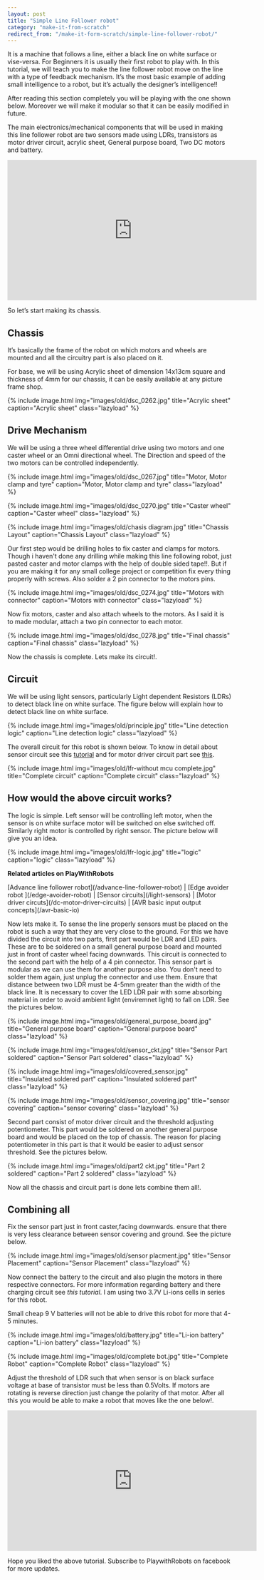 ```yaml
---
layout: post
title: "Simple Line Follower robot"
category: "make-it-from-scratch"
redirect_from: "/make-it-form-scratch/simple-line-follower-robot/"
---
```

It is a machine that follows a line, either a black line on white surface or vise-versa. For Beginners it is usually their first robot to play with. In this tutorial, we will teach you to make the line follower robot move on the line with a type of feedback mechanism. It’s the most basic example of adding small intelligence to a robot, but it’s actually the designer’s intelligence!!

After reading this section completely you will be playing with the one shown below. Moreover we will make it modular so that it can be easily modified in future.

The main electronics/mechanical components that will be used in making this line follower robot are two sensors made using LDRs, transistors as motor driver circuit, acrylic sheet, General purpose board, Two DC motors and battery.

<iframe src="http://www.youtube.com/embed/o5qvvWnSbkE" frameborder="0" width="560" height="315"></iframe>

So let’s start making its chassis.

## Chassis

It’s basically the frame of the robot on which motors and wheels are mounted and all the circuitry part is also placed on it.

For base, we will be using Acrylic sheet of dimension 14x13cm square and thickness of 4mm for our chassis, it can be easily available at any picture frame shop.

{% include image.html img="images/old/dsc_0262.jpg" title="Acrylic sheet" caption="Acrylic sheet" class="lazyload" %}

## Drive Mechanism

We will be using a three wheel differential drive using two motors and one caster wheel or an Omni directional wheel. The Direction and speed of the two motors can be controlled independently.  

{% include image.html img="images/old/dsc_0267.jpg" title="Motor, Motor clamp and tyre" caption="Motor, Motor clamp and tyre" class="lazyload" %}

{% include image.html img="images/old/dsc_0270.jpg" title="Caster wheel" caption="Caster wheel" class="lazyload" %}

{% include image.html img="images/old/chasis diagram.jpg" title="Chassis Layout" caption="Chassis Layout" class="lazyload" %}

Our first step would be drilling holes to fix caster and clamps for motors. Though i haven't done any drilling while making this line following robot, just pasted caster and motor clamps with the help of double sided tape!!. But if you are making it for any small college project or competition fix every thing properly with screws. Also solder a 2 pin connector to the motors pins. 

{% include image.html img="images/old/dsc_0274.jpg" title="Motors with connector" caption="Motors with connector" class="lazyload" %}

Now fix motors, caster and also attach wheels to the motors. As I said it is to made modular, attach a two pin connector to each motor.

{% include image.html img="images/old/dsc_0278.jpg" title="Final chassis" caption="Final chassis" class="lazyload" %}

Now the chassis is complete. Lets make its circuit!. 

## Circuit

We will be using light sensors, particularly Light dependent Resistors (LDRs) to detect black line on white surface. The figure below will explain how to detect black line on white surface.

{% include image.html img="images/old/principle.jpg" title="Line detection logic" caption="Line detection logic" class="lazyload" %}

The overall circuit for this robot is shown below. To know in detail about sensor circuit see this [tutorial](/light-sensors "Light sensors") and for motor driver circuit part see [this](/dc-motor-driver-circuits "DC-motor driver circuits"). 

{% include image.html img="images/old/lfr-without mcu complete.jpg" title="Complete circuit" caption="Complete circuit" class="lazyload" %}

## How would the above circuit works?

The logic is simple. Left sensor will be controlling left motor, when the sensor is on white surface motor will be switched on else switched off. Similarly right motor is controlled by right sensor. The picture below will give you an idea.

{% include image.html img="images/old/lfr-logic.jpg" title="logic" caption="logic" class="lazyload" %}

**Related articles on PlayWithRobots**
<div class="related-articles">
[Advance line follower robot](/advance-line-follower-robot)  |  [Edge avoider robot ](/edge-avoider-robot) |  [Sensor circuits](/light-sensors)  |  [Motor driver circuts](/dc-motor-driver-circuits)  |  [AVR basic input output concepts](/avr-basic-io)</div>

Now lets make it. To sense the line properly sensors must be placed on the robot is such a way that they are very close to the ground. For this we have divided the circuit into two parts, first part would be LDR and LED pairs. These are to be soldered on a small general purpose board and mounted just in front of caster wheel facing downwards. This circuit is connected to the second part with the help of a 4 pin connector. This sensor part is modular as we can use them for another purpose also. You don't need to solder them again, just unplug the connector and use them. Ensure that distance between two LDR must be 4-5mm greater than the width of the black line. It is necessary to cover the LED LDR pair with some absorbing material in order to avoid ambient light (enviremnet light) to fall on LDR. See the pictures below. 

{% include image.html img="images/old/general_purpose_board.jpg" title="General purpose board" caption="General purpose board" class="lazyload" %}

{% include image.html img="images/old/sensor_ckt.jpg" title="Sensor Part soldered" caption="Sensor Part soldered" class="lazyload" %}

{% include image.html img="images/old/covered_sensor.jpg" title="Insulated soldered part" caption="Insulated soldered part" class="lazyload" %}

{% include image.html img="images/old/sensor_covering.jpg" title="sensor covering" caption="sensor covering" class="lazyload" %}

Second part consist of motor driver circuit and the threshold adjusting potentiometer. This part would be soldered on another general purpose board and would be placed on the top of chassis. The reason for placing potentiometer in this part is that it would be easier to adjust sensor threshold. See the pictures below. 

{% include image.html img="images/old/part2 ckt.jpg" title="Part 2 soldered" caption="Part 2 soldered" class="lazyload" %}

Now all the chassis and circuit part is done lets combine them all!.

## Combining all

Fix the sensor part just in front caster,facing downwards. ensure that there is very less clearance between sensor covering and ground. See the picture below.

{% include image.html img="images/old/sensor placment.jpg" title="Sensor Placement" caption="Sensor Placement" class="lazyload" %}

Now connect the battery to the circuit and also plugin the motors in there respective connectors. For more information regarding battery and there charging circuit see <cite class="caption" title="Coming Soon" dir="ltr">this tutorial</cite>. I am using two 3.7V Li-ions cells in series for this robot.

Small cheap 9 V batteries will not be able to drive this robot for more that 4-5 minutes.

{% include image.html img="images/old/battery.jpg" title="Li-ion battery" caption="Li-ion battery" class="lazyload" %}

{% include image.html img="images/old/complete bot.jpg" title="Complete Robot" caption="Complete Robot" class="lazyload" %}

Adjust the threshold of LDR such that when sensor is on black surface voltage at base of transistor must be less than 0.5Volts. If motors are rotating is reverse direction just change the polarity of that motor. After all this you would be able to make a robot that moves like the one below!.

<iframe src="http://www.youtube.com/embed/o5qvvWnSbkE" frameborder="0" width="560" height="315"></iframe>

Hope you liked the above tutorial. Subscribe to PlaywithRobots on facebook for more updates.